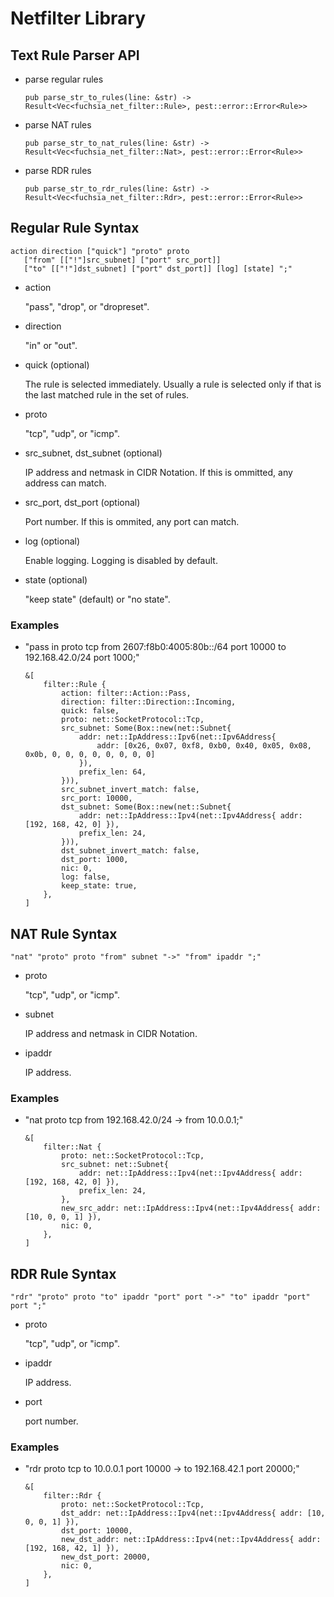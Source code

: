 # Netfilter Library

## Text Rule Parser API
  * parse regular rules
    ```
	pub parse_str_to_rules(line: &str) -> Result<Vec<fuchsia_net_filter::Rule>, pest::error::Error<Rule>>
	```
  * parse NAT rules
    ```
	pub parse_str_to_nat_rules(line: &str) -> Result<Vec<fuchsia_net_filter::Nat>, pest::error::Error<Rule>>
	```
  * parse RDR rules
    ```
	pub parse_str_to_rdr_rules(line: &str) -> Result<Vec<fuchsia_net_filter::Rdr>, pest::error::Error<Rule>>
	```

## Regular Rule Syntax
  ```
  action direction ["quick"] "proto" proto
     ["from" [["!"]src_subnet] ["port" src_port]]
     ["to" [["!"]dst_subnet] ["port" dst_port]] [log] [state] ";"
  ```

  * action

    "pass", "drop", or "dropreset".

  * direction

    "in" or "out".

  * quick (optional)

    The rule is selected immediately. Usually a rule is selected only
	if that is the last matched rule in the set of rules.

  * proto

    "tcp", "udp", or "icmp".

  * src_subnet, dst_subnet (optional)

    IP address and netmask in CIDR Notation.
    If this is ommitted, any address can match.

  * src_port, dst_port (optional)

    Port number. If this is ommited, any port can match.

  * log (optional)

    Enable logging. Logging is disabled by default.

  * state (optional)

    "keep state" (default) or "no state".

### Examples

  * "pass in proto tcp from 2607:f8b0:4005:80b::/64 port 10000 to 192.168.42.0/24 port 1000;"

    ```
    &[
        filter::Rule {
            action: filter::Action::Pass,
            direction: filter::Direction::Incoming,
            quick: false,
            proto: net::SocketProtocol::Tcp,
            src_subnet: Some(Box::new(net::Subnet{
                addr: net::IpAddress::Ipv6(net::Ipv6Address{
                    addr: [0x26, 0x07, 0xf8, 0xb0, 0x40, 0x05, 0x08, 0x0b, 0, 0, 0, 0, 0, 0, 0, 0]
                }),
                prefix_len: 64,
            })),
            src_subnet_invert_match: false,
            src_port: 10000,
            dst_subnet: Some(Box::new(net::Subnet{
                addr: net::IpAddress::Ipv4(net::Ipv4Address{ addr: [192, 168, 42, 0] }),
                prefix_len: 24,
            })),
            dst_subnet_invert_match: false,
            dst_port: 1000,
            nic: 0,
            log: false,
            keep_state: true,
        },
    ]
    ```

## NAT Rule Syntax
  ```
  "nat" "proto" proto "from" subnet "->" "from" ipaddr ";"
  ```

  * proto

    "tcp", "udp", or "icmp".

  * subnet

    IP address and netmask in CIDR Notation.

  * ipaddr

    IP address.

### Examples

  * "nat proto tcp from 192.168.42.0/24 -> from 10.0.0.1;"
    ```
    &[
        filter::Nat {
            proto: net::SocketProtocol::Tcp,
            src_subnet: net::Subnet{
                addr: net::IpAddress::Ipv4(net::Ipv4Address{ addr: [192, 168, 42, 0] }),
                prefix_len: 24,
            },
            new_src_addr: net::IpAddress::Ipv4(net::Ipv4Address{ addr: [10, 0, 0, 1] }),
            nic: 0,
        },
    ]
    ```

## RDR Rule Syntax
  ```
  "rdr" "proto" proto "to" ipaddr "port" port "->" "to" ipaddr "port" port ";"
  ```

  * proto

    "tcp", "udp", or "icmp".

  * ipaddr

    IP address.

  * port

    port number.

### Examples

  * "rdr proto tcp to 10.0.0.1 port 10000 -> to 192.168.42.1 port 20000;"
    ```
    &[
        filter::Rdr {
            proto: net::SocketProtocol::Tcp,
            dst_addr: net::IpAddress::Ipv4(net::Ipv4Address{ addr: [10, 0, 0, 1] }),
            dst_port: 10000,
            new_dst_addr: net::IpAddress::Ipv4(net::Ipv4Address{ addr: [192, 168, 42, 1] }),
            new_dst_port: 20000,
            nic: 0,
        },
    ]
    ```

